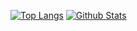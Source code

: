 <!---
[![GitHub Streak](http://github-readme-streak-stats.herokuapp.com?user=azaurus1&theme=dark&date_format=M%20j%5B%2C%20Y%5D)](https://git.io/streak-stats)
-->
[![Top Langs](https://github-readme-stats.vercel.app/api/top-langs/?username=azaurus1)](https://github.com/anuraghazra/github-readme-stats)
[![Github Stats](https://github-readme-stats.vercel.app/api?username=azaurus1&show_icons=true&show=reviews,discussions_started,discussions_answered,prs_merged,prs_merged_percentage)](https://github-readme-stats.vercel.app/api?username=azaurus1&show_icons=true&show=reviews,discussions_started,discussions_answered,prs_merged,prs_merged_percentage)
